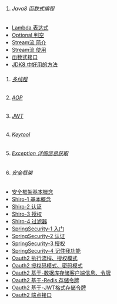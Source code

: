 1. ###### Java8 函数式编程
-  [Lambda 表达式][lambda]
-  [Optional 判空][optional]
-  [Stream流 简介][stream1]    
-  [Stream流 使用][stream2]    
-  [函数式接口][funInterface]    
-  [JDK8 中好用的方法][jdk8]    


1. ###### [多线程][thread]
1. ###### [AOP][aop]
1. ###### [JWT][jwt]
1. ###### [Keytool][keytool]
1. ###### [Exception 详细信息获取][exception]


1. ###### 安全框架
-  [安全框架基本概念][all]
-  [Shiro-1 基本概念][shiro1]
-  [Shiro-2 认证][shiro2]
-  [Shiro-3 授权][shiro3]
-  [Shiro-4 过滤器][shiro4]
-  [SpringSecurity-1 入门][springsecurity1]
-  [SpringSecurity-2 认证][springsecurity2]
-  [SpringSecurity-3 授权​][springsecurity3]
-  [SpringSecurity-4 记住我功能][springsecurity4]
-  [Oauth2 执行流程、授权模式][oauth2_1]
-  [Oauth2 授权码模式、密码模式][oauth2_2]
-  [Oauth2 基于-数据库存储客户端信息、令牌][oauth2_3]
-  [Oauth2 基于-Redis 存储令牌][oauth2_4]
-  [Oauth2 基于-JWT格式存储令牌][oauth2_5]
-  [Oauth2 端点接口][oauth2_6]


[lambda]: https://fgq233.github.io/md/java/lambda
[optional]: https://fgq233.github.io/md/java/optional
[stream1]: https://fgq233.github.io/md/java/stream1
[stream2]: https://fgq233.github.io/md/java/stream2
[funInterface]: https://fgq233.github.io/md/java/funInterface
[jdk8]: https://fgq233.github.io/md/java/jdk8

[thread]: https://fgq233.github.io/md/java/thread
[exception]: https://fgq233.github.io/md/java/exception
[aop]: https://fgq233.github.io/md/java/aop
[keytool]: https://fgq233.github.io/md/java/keytool
[jwt]: https://fgq233.github.io/md/java/security/jwt

[all]: https://fgq233.github.io/md/java/security/all
[shiro1]: https://fgq233.github.io/md/java/security/shiro1
[shiro2]: https://fgq233.github.io/md/java/security/shiro2
[shiro3]: https://fgq233.github.io/md/java/security/shiro3
[shiro4]: https://fgq233.github.io/md/java/security/shiro4

[springsecurity1]: https://fgq233.github.io/md/java/security/springsecurity1
[springsecurity2]: https://fgq233.github.io/md/java/security/springsecurity2
[springsecurity3]: https://fgq233.github.io/md/java/security/springsecurity3
[springsecurity4]: https://fgq233.github.io/md/java/security/springsecurity4

[oauth2_1]: https://fgq233.github.io/md/java/security/oauth2_1
[oauth2_2]: https://fgq233.github.io/md/java/security/oauth2_2
[oauth2_3]: https://fgq233.github.io/md/java/security/oauth2_3
[oauth2_4]: https://fgq233.github.io/md/java/security/oauth2_4
[oauth2_5]: https://fgq233.github.io/md/java/security/oauth2_5
[oauth2_6]: https://fgq233.github.io/md/java/security/oauth2_6


